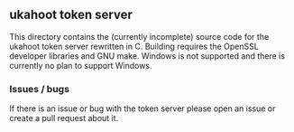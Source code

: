 ## ukahoot token server
This directory contains the (currently incomplete) source code for the ukahoot token server rewritten in C. Building requires the OpenSSL developer libraries and GNU make. Windows is not supported and there is currently no plan to support Windows.
### Issues / bugs
If there is an issue or bug with the token server please open an issue or create a pull request about it.